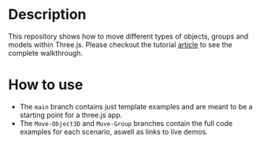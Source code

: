 # Description 
This repository shows how to move different types of objects, groups and models within Three.js. Please checkout the tutorial [article](https://dev.to/calebmcolin/how-to-interactively-drag-3d-models-in-threejs-5a7h) to see the complete walkthrough.

# How to use
- The `main` branch contains just template examples and are meant to be a starting point for a three.js app.
- The `Move-Object3D` and `Move-Group` branches contain the full code examples for each scenario, aswell as links to live demos.
